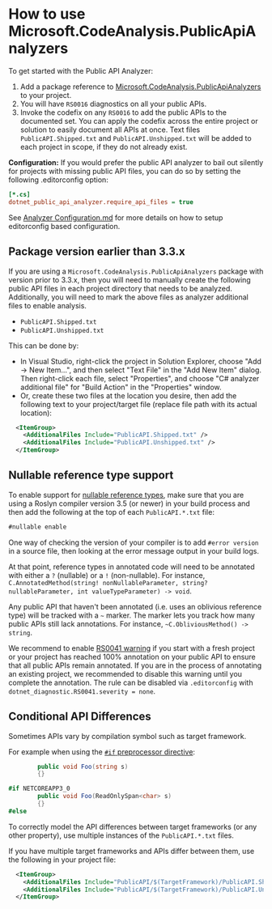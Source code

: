 # How to use Microsoft.CodeAnalysis.PublicApiAnalyzers

To get started with the Public API Analyzer:

1. Add a package reference to [Microsoft.CodeAnalysis.PublicApiAnalyzers](https://www.nuget.org/packages/Microsoft.CodeAnalysis.PublicApiAnalyzers) to your project.
2. You will have `RS0016` diagnostics on all your public APIs.
3. Invoke the codefix on any `RS0016` to add the public APIs to the documented set. You can apply the codefix across the entire project or solution to easily document all APIs at once. Text files `PublicAPI.Shipped.txt` and `PublicAPI.Unshipped.txt` will be added to each project in scope, if they do not already exist.

**Configuration:** If you would prefer the public API analyzer to bail out silently for projects with missing public API files, you can do so by setting the following .editorconfig option:

```ini
[*.cs]
dotnet_public_api_analyzer.require_api_files = true
```

See [Analyzer Configuration.md](../../docs/Analyzer%20Configuration.md) for more details on how to setup editorconfig based configuration.

## Package version earlier than 3.3.x

If you are using a `Microsoft.CodeAnalysis.PublicApiAnalyzers` package with version prior to 3.3.x, then you will need to manually create the following public API files in each project directory that needs to be analyzed. Additionally, you will need to mark the above files as analyzer additional files to enable analysis.

- `PublicAPI.Shipped.txt`
- `PublicAPI.Unshipped.txt`

This can be done by:

- In Visual Studio, right-click the project in Solution Explorer, choose "Add -> New Item...", and then select "Text File" in the "Add New Item" dialog. Then right-click each file, select "Properties", and choose "C# analyzer additional file" for "Build Action" in the "Properties" window.
- Or, create these two files at the location you desire, then add the following text to your project/target file (replace file path with its actual location):

```xml
  <ItemGroup>
    <AdditionalFiles Include="PublicAPI.Shipped.txt" />
    <AdditionalFiles Include="PublicAPI.Unshipped.txt" />
  </ItemGroup>
```

## Nullable reference type support

To enable support for [nullable reference types](https://docs.microsoft.com/dotnet/csharp/nullable-references), make sure that you are using a Roslyn compiler version 3.5 (or newer) in your build process and then add the following at the top of each `PublicAPI.*.txt` file:

```xml
#nullable enable
```

One way of checking the version of your compiler is to add `#error version` in a source file, then looking at the error message output in your build logs.

At that point, reference types in annotated code will need to be annotated with either a `?` (nullable) or a `!` (non-nullable). For instance, `C.AnnotatedMethod(string! nonNullableParameter, string? nullableParameter, int valueTypeParameter) -> void`.

Any public API that haven't been annotated (i.e. uses an oblivious reference type) will be tracked with a `~` marker. The marker lets you track how many public APIs still lack annotations. For instance, `~C.ObliviousMethod() -> string`.

We recommend to enable [RS0041 warning](https://github.com/dotnet/roslyn-analyzers/blob/master/src/PublicApiAnalyzers/Microsoft.CodeAnalysis.PublicApiAnalyzers.md) if you start with a fresh project or your project has reached 100% annotation on your public API to ensure that all public APIs remain annotated.
If you are in the process of annotating an existing project, we recommended to disable this warning until you complete the annotation. The rule can be disabled via `.editorconfig` with `dotnet_diagnostic.RS0041.severity = none`.

## Conditional API Differences

Sometimes APIs vary by compilation symbol such as target framework.

For example when using the [`#if` preprocessor directive](https://docs.microsoft.com/en-us/dotnet/csharp/language-reference/preprocessor-directives/preprocessor-if):

```c#
        public void Foo(string s)
        {}

#if NETCOREAPP3_0
        public void Foo(ReadOnlySpan<char> s)
        {}
#else
```

To correctly model the API differences between target frameworks (or any other property), use multiple instances of the `PublicAPI.*.txt` files.

If you have multiple target frameworks and APIs differ between them, use the following in your project file:

```xml
  <ItemGroup>
    <AdditionalFiles Include="PublicAPI/$(TargetFramework)/PublicAPI.Shipped.txt" />
    <AdditionalFiles Include="PublicAPI/$(TargetFramework)/PublicAPI.Unshipped.txt" />
  </ItemGroup>
```
